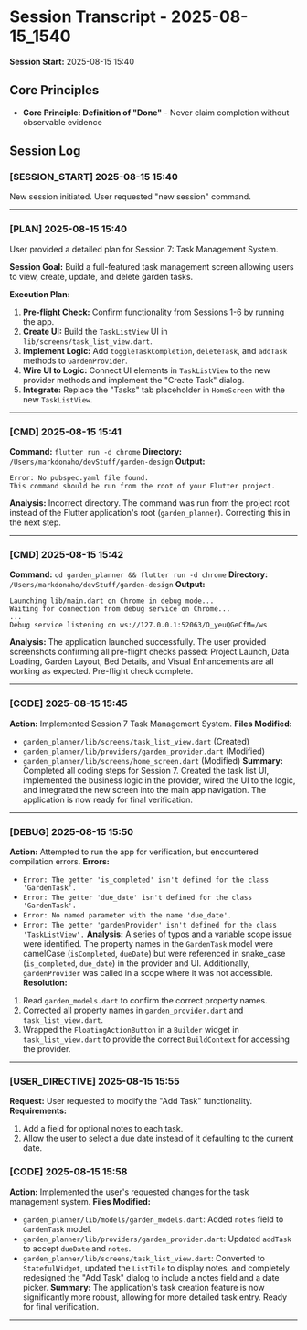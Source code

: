 # Session Transcript - 2025-08-15_1540

**Session Start:** 2025-08-15 15:40

## Core Principles
- **Core Principle: Definition of "Done"** - Never claim completion without observable evidence

## Session Log

### [SESSION_START] 2025-08-15 15:40
New session initiated. User requested "new session" command.

---

### [PLAN] 2025-08-15 15:40
User provided a detailed plan for Session 7: Task Management System.

**Session Goal:** Build a full-featured task management screen allowing users to view, create, update, and delete garden tasks.

**Execution Plan:**
1.  **Pre-flight Check:** Confirm functionality from Sessions 1-6 by running the app.
2.  **Create UI:** Build the `TaskListView` UI in `lib/screens/task_list_view.dart`.
3.  **Implement Logic:** Add `toggleTaskCompletion`, `deleteTask`, and `addTask` methods to `GardenProvider`.
4.  **Wire UI to Logic:** Connect UI elements in `TaskListView` to the new provider methods and implement the "Create Task" dialog.
5.  **Integrate:** Replace the "Tasks" tab placeholder in `HomeScreen` with the new `TaskListView`.

---

### [CMD] 2025-08-15 15:41
**Command:** `flutter run -d chrome`
**Directory:** `/Users/markdonaho/devStuff/garden-design`
**Output:**
```
Error: No pubspec.yaml file found.
This command should be run from the root of your Flutter project.
```
**Analysis:** Incorrect directory. The command was run from the project root instead of the Flutter application's root (`garden_planner`). Correcting this in the next step.

---

### [CMD] 2025-08-15 15:42
**Command:** `cd garden_planner && flutter run -d chrome`
**Directory:** `/Users/markdonaho/devStuff/garden-design`
**Output:**
```
Launching lib/main.dart on Chrome in debug mode...
Waiting for connection from debug service on Chrome...
...
Debug service listening on ws://127.0.0.1:52063/O_yeuQGeCfM=/ws
```
**Analysis:** The application launched successfully. The user provided screenshots confirming all pre-flight checks passed: Project Launch, Data Loading, Garden Layout, Bed Details, and Visual Enhancements are all working as expected. Pre-flight check complete.

---

### [CODE] 2025-08-15 15:45
**Action:** Implemented Session 7 Task Management System.
**Files Modified:**
- `garden_planner/lib/screens/task_list_view.dart` (Created)
- `garden_planner/lib/providers/garden_provider.dart` (Modified)
- `garden_planner/lib/screens/home_screen.dart` (Modified)
**Summary:** Completed all coding steps for Session 7. Created the task list UI, implemented the business logic in the provider, wired the UI to the logic, and integrated the new screen into the main app navigation. The application is now ready for final verification.

---

### [DEBUG] 2025-08-15 15:50
**Action:** Attempted to run the app for verification, but encountered compilation errors.
**Errors:**
- `Error: The getter 'is_completed' isn't defined for the class 'GardenTask'.`
- `Error: The getter 'due_date' isn't defined for the class 'GardenTask'.`
- `Error: No named parameter with the name 'due_date'.`
- `Error: The getter 'gardenProvider' isn't defined for the class 'TaskListView'.`
**Analysis:** A series of typos and a variable scope issue were identified. The property names in the `GardenTask` model were camelCase (`isCompleted`, `dueDate`) but were referenced in snake_case (`is_completed`, `due_date`) in the provider and UI. Additionally, `gardenProvider` was called in a scope where it was not accessible.
**Resolution:**
1.  Read `garden_models.dart` to confirm the correct property names.
2.  Corrected all property names in `garden_provider.dart` and `task_list_view.dart`.
3.  Wrapped the `FloatingActionButton` in a `Builder` widget in `task_list_view.dart` to provide the correct `BuildContext` for accessing the provider.

---

### [USER_DIRECTIVE] 2025-08-15 15:55
**Request:** User requested to modify the "Add Task" functionality.
**Requirements:**
1.  Add a field for optional notes to each task.
2.  Allow the user to select a due date instead of it defaulting to the current date.

### [CODE] 2025-08-15 15:58
**Action:** Implemented the user's requested changes for the task management system.
**Files Modified:**
- `garden_planner/lib/models/garden_models.dart`: Added `notes` field to `GardenTask` model.
- `garden_planner/lib/providers/garden_provider.dart`: Updated `addTask` to accept `dueDate` and `notes`.
- `garden_planner/lib/screens/task_list_view.dart`: Converted to `StatefulWidget`, updated the `ListTile` to display notes, and completely redesigned the "Add Task" dialog to include a notes field and a date picker.
**Summary:** The application's task creation feature is now significantly more robust, allowing for more detailed task entry. Ready for final verification.

---
